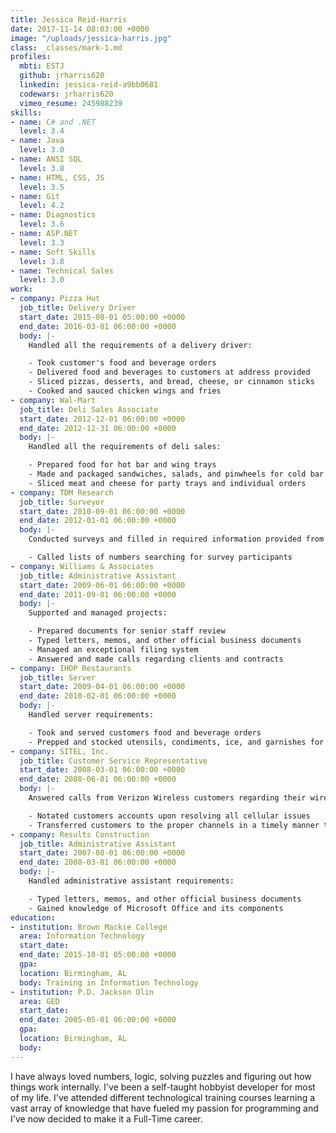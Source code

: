 ```yaml
---
title: Jessica Reid-Harris
date: 2017-11-14 08:03:00 +0000
image: "/uploads/jessica-harris.jpg"
class: _classes/mark-1.md
profiles:
  mbti: ESTJ
  github: jrharris620
  linkedin: jessica-reid-a9bb0681
  codewars: jrharris620
  vimeo_resume: 245988239
skills:
- name: C# and .NET
  level: 3.4
- name: Java
  level: 3.0
- name: ANSI SQL
  level: 3.8
- name: HTML, CSS, JS
  level: 3.5
- name: Git
  level: 4.2
- name: Diagnostics
  level: 3.6
- name: ASP.NET
  level: 3.3
- name: Soft Skills
  level: 3.8
- name: Technical Sales
  level: 3.0
work:
- company: Pizza​ ​Hut
  job_title: Delivery​ ​Driver
  start_date: 2015-08-01 05:00:00 +0000
  end_date: 2016-03-01 06:00:00 +0000
  body: |-
    Handled all the requirements of a delivery driver:

    - Took customer's food and beverage orders
    - Delivered food and beverages to customers at address provided
    - Sliced pizzas, desserts, and bread, cheese, or cinnamon sticks
    - Cooked and sauced chicken wings and fries
- company: Wal-Mart
  job_title: Deli​ ​Sales​ ​Associate
  start_date: 2012-12-01 06:00:00 +0000
  end_date: 2012-12-31 06:00:00 +0000
  body: |-
    Handled all the requirements of deli sales:

    - Prepared food for hot bar and wing trays
    - Made and packaged sandwiches, salads, and pinwheels for cold bar and sandwich trays
    - Sliced meat and cheese for party trays and individual orders
- company: TDM​ ​Research​
  job_title: Surveyor
  start_date: 2010-09-01 06:00:00 +0000
  end_date: 2012-01-01 06:00:00 +0000
  body: |-
    Conducted surveys and filled in required information provided from various participants:

    - Called lists of numbers searching for survey participants
- company: Williams​ ​&​ ​Associates​
  job_title: Administrative Assistant
  start_date: 2009-06-01 06:00:00 +0000
  end_date: 2011-09-01 06:00:00 +0000
  body: |-
    Supported and managed projects:

    - Prepared documents for senior staff review
    - Typed letters, memos, and other official business documents
    - Managed an exceptional filing system
    - Answered and made calls regarding clients and contracts
- company: IHOP​ ​Restaurants​
  job_title: Server
  start_date: 2009-04-01 06:00:00 +0000
  end_date: 2010-02-01 06:00:00 +0000
  body: |-
    Handled server requirements:

    - Took and served customers food and beverage orders
    - Prepped and stocked utensils, condiments, ice, and garnishes for next shift
- company: SITEL,​ ​Inc.​
  job_title: Customer Service Representative
  start_date: 2008-03-01 06:00:00 +0000
  end_date: 2008-06-01 06:00:00 +0000
  body: |-
    Answered calls from Verizon Wireless customers regarding their wireless devices:

    - Notated customers accounts upon resolving all cellular issues
    - Transferred customers to the proper channels in a timely manner to help resolve the cellular they are calling about
- company: Results​ ​Construction​
  job_title: Administrative Assistant
  start_date: 2007-08-01 06:00:00 +0000
  end_date: 2008-03-01 06:00:00 +0000
  body: |-
    Handled administrative assistant requirements:

    - Typed letters, memos, and other official business documents
    - Gained knowledge of Microsoft Office and its components
education:
- institution: Brown Mackie College
  area: Information Technology
  start_date: 
  end_date: 2015-10-01 05:00:00 +0000
  gpa: 
  location: Birmingham, AL
  body: Training in Information Technology
- institution: P.D.​ ​Jackson​ ​Olin​
  area: GED
  start_date: 
  end_date: 2005-05-01 06:00:00 +0000
  gpa: 
  location: Birmingham, AL
  body: 
---
```


I have always loved numbers, logic, solving puzzles and figuring out how things work internally. I've been a self-taught hobbyist developer for most of my life. I've attended different technological training courses learning a vast array of knowledge that have fueled my passion for programming and I've now decided to make it a Full-Time career.
